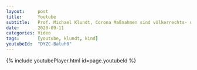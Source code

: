 ```yaml
---
layout:     post
title:      Youtube
subtitle:   Prof. Michael Klundt, Corona Maßnahmen sind völkerrechts- und gesetzwidrige Kindeswohlgefährdung
date:       2020-09-11
categories: Video
tags:       [youtube, klundt, kind]
youtubeId:  "DYZC-Baluh0"
---
```

{% include youtubePlayer.html id=page.youtubeId %}
